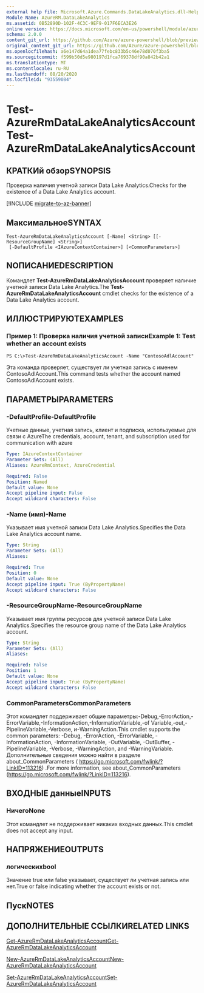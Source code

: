 ```yaml
---
external help file: Microsoft.Azure.Commands.DataLakeAnalytics.dll-Help.xml
Module Name: AzureRM.DataLakeAnalytics
ms.assetid: 0B52890D-102F-4C3C-9EF9-017F6ECA3E26
online version: https://docs.microsoft.com/en-us/powershell/module/azurerm.datalakeanalytics/test-azurermdatalakeanalyticsaccount
schema: 2.0.0
content_git_url: https://github.com/Azure/azure-powershell/blob/preview/src/ResourceManager/DataLakeAnalytics/Commands.DataLakeAnalytics/help/Test-AzureRmDataLakeAnalyticsAccount.md
original_content_git_url: https://github.com/Azure/azure-powershell/blob/preview/src/ResourceManager/DataLakeAnalytics/Commands.DataLakeAnalytics/help/Test-AzureRmDataLakeAnalyticsAccount.md
ms.openlocfilehash: a6e147d64a1dea77febc833b5c46e78d070f3ba5
ms.sourcegitcommit: f599b50d5e980197d1fca769378df90a842b42a1
ms.translationtype: MT
ms.contentlocale: ru-RU
ms.lasthandoff: 08/20/2020
ms.locfileid: "93559084"
---
```

# <span data-ttu-id="db66a-101">Test-AzureRmDataLakeAnalyticsAccount</span><span class="sxs-lookup"><span data-stu-id="db66a-101">Test-AzureRmDataLakeAnalyticsAccount</span></span>

## <span data-ttu-id="db66a-102">КРАТКИй обзор</span><span class="sxs-lookup"><span data-stu-id="db66a-102">SYNOPSIS</span></span>
<span data-ttu-id="db66a-103">Проверка наличия учетной записи Data Lake Analytics.</span><span class="sxs-lookup"><span data-stu-id="db66a-103">Checks for the existence of a Data Lake Analytics account.</span></span>

[!INCLUDE [migrate-to-az-banner](../../includes/migrate-to-az-banner.md)]

## <span data-ttu-id="db66a-104">Максимальное</span><span class="sxs-lookup"><span data-stu-id="db66a-104">SYNTAX</span></span>

```
Test-AzureRmDataLakeAnalyticsAccount [-Name] <String> [[-ResourceGroupName] <String>]
 [-DefaultProfile <IAzureContextContainer>] [<CommonParameters>]
```

## <span data-ttu-id="db66a-105">NОПИСАНИЕ</span><span class="sxs-lookup"><span data-stu-id="db66a-105">DESCRIPTION</span></span>
<span data-ttu-id="db66a-106">Командлет **Test-AzureRmDataLakeAnalyticsAccount** проверяет наличие учетной записи Data Lake Analytics.</span><span class="sxs-lookup"><span data-stu-id="db66a-106">The **Test-AzureRmDataLakeAnalyticsAccount** cmdlet checks for the existence of a Data Lake Analytics account.</span></span>

## <span data-ttu-id="db66a-107">ИЛЛЮСТРИРУЮТ</span><span class="sxs-lookup"><span data-stu-id="db66a-107">EXAMPLES</span></span>

### <span data-ttu-id="db66a-108">Пример 1: Проверка наличия учетной записи</span><span class="sxs-lookup"><span data-stu-id="db66a-108">Example 1: Test whether an account exists</span></span>
```
PS C:\>Test-AzureRmDataLakeAnalyticsAccount -Name "ContosoAdlAccount"
```

<span data-ttu-id="db66a-109">Эта команда проверяет, существует ли учетная запись с именем ContosoAdlAccount.</span><span class="sxs-lookup"><span data-stu-id="db66a-109">This command tests whether the account named ContosoAdlAccount exists.</span></span>

## <span data-ttu-id="db66a-110">ПАРАМЕТРЫ</span><span class="sxs-lookup"><span data-stu-id="db66a-110">PARAMETERS</span></span>

### <span data-ttu-id="db66a-111">-DefaultProfile</span><span class="sxs-lookup"><span data-stu-id="db66a-111">-DefaultProfile</span></span>
<span data-ttu-id="db66a-112">Учетные данные, учетная запись, клиент и подписка, используемые для связи с Azure</span><span class="sxs-lookup"><span data-stu-id="db66a-112">The credentials, account, tenant, and subscription used for communication with azure</span></span>

```yaml
Type: IAzureContextContainer
Parameter Sets: (All)
Aliases: AzureRmContext, AzureCredential

Required: False
Position: Named
Default value: None
Accept pipeline input: False
Accept wildcard characters: False
```

### <span data-ttu-id="db66a-113">-Name (имя)</span><span class="sxs-lookup"><span data-stu-id="db66a-113">-Name</span></span>
<span data-ttu-id="db66a-114">Указывает имя учетной записи Data Lake Analytics.</span><span class="sxs-lookup"><span data-stu-id="db66a-114">Specifies the Data Lake Analytics account name.</span></span>

```yaml
Type: String
Parameter Sets: (All)
Aliases: 

Required: True
Position: 0
Default value: None
Accept pipeline input: True (ByPropertyName)
Accept wildcard characters: False
```

### <span data-ttu-id="db66a-115">-ResourceGroupName</span><span class="sxs-lookup"><span data-stu-id="db66a-115">-ResourceGroupName</span></span>
<span data-ttu-id="db66a-116">Указывает имя группы ресурсов для учетной записи Data Lake Analytics.</span><span class="sxs-lookup"><span data-stu-id="db66a-116">Specifies the resource group name of the Data Lake Analytics account.</span></span>

```yaml
Type: String
Parameter Sets: (All)
Aliases: 

Required: False
Position: 1
Default value: None
Accept pipeline input: True (ByPropertyName)
Accept wildcard characters: False
```

### <span data-ttu-id="db66a-117">CommonParameters</span><span class="sxs-lookup"><span data-stu-id="db66a-117">CommonParameters</span></span>
<span data-ttu-id="db66a-118">Этот командлет поддерживает общие параметры:-Debug,-ErrorAction,-ErrorVariable,-InformationAction,-InformationVariable,-of Variable,-out,-PipelineVariable,-Verbose, и-WarningAction.</span><span class="sxs-lookup"><span data-stu-id="db66a-118">This cmdlet supports the common parameters: -Debug, -ErrorAction, -ErrorVariable, -InformationAction, -InformationVariable, -OutVariable, -OutBuffer, -PipelineVariable, -Verbose, -WarningAction, and -WarningVariable.</span></span> <span data-ttu-id="db66a-119">Дополнительные сведения можно найти в разделе about_CommonParameters ( https://go.microsoft.com/fwlink/?LinkID=113216) .</span><span class="sxs-lookup"><span data-stu-id="db66a-119">For more information, see about_CommonParameters (https://go.microsoft.com/fwlink/?LinkID=113216).</span></span>

## <span data-ttu-id="db66a-120">ВХОДНЫЕ данные</span><span class="sxs-lookup"><span data-stu-id="db66a-120">INPUTS</span></span>

### <span data-ttu-id="db66a-121">Ничего</span><span class="sxs-lookup"><span data-stu-id="db66a-121">None</span></span>
<span data-ttu-id="db66a-122">Этот командлет не поддерживает никаких входных данных.</span><span class="sxs-lookup"><span data-stu-id="db66a-122">This cmdlet does not accept any input.</span></span>

## <span data-ttu-id="db66a-123">НАПРЯЖЕНИЕ</span><span class="sxs-lookup"><span data-stu-id="db66a-123">OUTPUTS</span></span>

### <span data-ttu-id="db66a-124">логических</span><span class="sxs-lookup"><span data-stu-id="db66a-124">bool</span></span>
<span data-ttu-id="db66a-125">Значение true или false указывает, существует ли учетная запись или нет.</span><span class="sxs-lookup"><span data-stu-id="db66a-125">True or false indicating whether the account exists or not.</span></span>

## <span data-ttu-id="db66a-126">Пуск</span><span class="sxs-lookup"><span data-stu-id="db66a-126">NOTES</span></span>

## <span data-ttu-id="db66a-127">ДОПОЛНИТЕЛЬНЫЕ ССЫЛКИ</span><span class="sxs-lookup"><span data-stu-id="db66a-127">RELATED LINKS</span></span>

[<span data-ttu-id="db66a-128">Get-AzureRmDataLakeAnalyticsAccount</span><span class="sxs-lookup"><span data-stu-id="db66a-128">Get-AzureRmDataLakeAnalyticsAccount</span></span>](./Get-AzureRmDataLakeAnalyticsAccount.md)

[<span data-ttu-id="db66a-129">New-AzureRmDataLakeAnalyticsAccount</span><span class="sxs-lookup"><span data-stu-id="db66a-129">New-AzureRmDataLakeAnalyticsAccount</span></span>](./New-AzureRmDataLakeAnalyticsAccount.md)

[<span data-ttu-id="db66a-130">Set-AzureRmDataLakeAnalyticsAccount</span><span class="sxs-lookup"><span data-stu-id="db66a-130">Set-AzureRmDataLakeAnalyticsAccount</span></span>](./Set-AzureRmDataLakeAnalyticsAccount.md)


